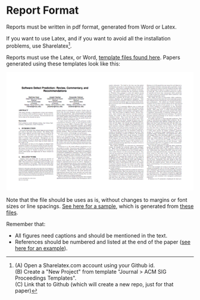 # Report Format

Reports must be written in pdf format, generated from Word or Latex.

If you want to use Latex, and if you want to avoid
all the installation problems, use
Sharelatex[^sharelatex].

Reports must use the  Latex, or Word, 
[template files found here](http://www.acm.org/publications/article-templates/proceedings-template.html). Papers generated using these templates look like this:


<center>
<img src="/_img/2pages.png" width=600>
</center>


Note that the file should be uses as is,
without changes to margins or font sizes or line
spacings.
[See here for a sample](https://github.com/LambdaConglomerate/x9115lam/blob/master/paper/paper.pdf),
which is generated from
[these files](https://github.com/LambdaConglomerate/x9115lam/tree/master/paper).



[^sharelatex]: (A) Open a Sharelatex.com account
using your Github id.<br>
(B) Create a "New Project"
from template "Journal > ACM SIG Proceedings
Templates".<br>
(C) Link that to Github (which will
create a new repo, just for that paper)

Remember that:

+ All figures need captions and should be mentioned in the text.
+ References should be numbered and listed at the end of the paper
([see here for an example](https://github.com/LambdaConglomerate/x9115lam/blob/master/paper/paper.pdf)).

